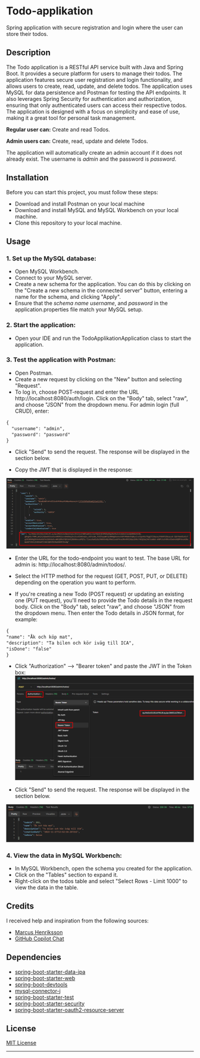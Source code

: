 # Todo-applikation
Spring application with secure registration and login where the user can store their todos.

## Description
The Todo application is a RESTful API service built with Java and Spring Boot. It provides a secure platform for users to manage their todos. 
The application features secure user registration and login functionality, and allows users to create, read, update, and delete todos. 
The application uses MySQL for data persistence and Postman for testing the API endpoints. 
It also leverages Spring Security for authentication and authorization, ensuring that only authenticated users can access their respective todos. 
The application is designed with a focus on simplicity and ease of use, making it a great tool for personal task management. 

**Regular user can:** Create and read Todos.

**Admin users can:** Create, read, update and delete Todos.

The application will automatically create an admin account if it does not already exist. The username is *admin* and the password is *password*.

## Installation

Before you can start this project, you must follow these steps:

- Download and install Postman on your local machine
- Download and install MySQL and MySQL Workbench on your local machine.
- Clone this repository to your local machine.


## Usage

### 1. Set up the MySQL database:
- Open MySQL Workbench.
- Connect to your MySQL server.
- Create a new schema for the application. You can do this by clicking on the "Create a new schema in the connected server" button, entering a name for the schema, and clicking "Apply".
- Ensure that the *schema name* *username*, and *password* in the application.properties file match your MySQL setup.

### 2. Start the application:
- Open your IDE and run the TodoApplikationApplication class to start the application.

### 3. Test the application with Postman:
- Open Postman.
- Create a new request by clicking on the "New" button and selecting "Request".
- To log in, choose POST-request and enter the URL http://localhost:8080/auth/login. 
Click on the "Body" tab, select "raw", and choose "JSON" from the dropdown menu. For admin login (full CRUD), enter:

```
{
  "username": "admin",
  "password": "password"
}
```

- Click "Send" to send the request. The response will be displayed in the section below.

- Copy the JWT that is displayed in the response:

![img_2.png](img_2.png)
 
- Enter the URL for the todo-endpoint you want to test. The base URL for admin is: http://localhost:8080/admin/todos/.

- Select the HTTP method for the request (GET, POST, PUT, or DELETE) depending on the operation you want to perform.

- If you're creating a new Todo (POST request) or updating an existing one (PUT request), you'll need to provide the Todo details in the request body. 
Click on the "Body" tab, select "raw", and choose "JSON" from the dropdown menu. Then enter the Todo details in JSON format, for example:

```
{
"name": "Åk och köp mat",
"description": "Ta bilen och kör iväg till ICA",
"isDone": "false"
}
```

- Click "Authorization" --> "Bearer token" and paste the JWT in the Token box:
![img_3.png](img_3.png)

- Click "Send" to send the request. The response will be displayed in the section below.

![img_7.png](img_7.png)


### 4. View the data in MySQL Workbench:
- In MySQL Workbench, open the schema you created for the application.
- Click on the "Tables" section to expand it.
- Right-click on the todos table and select "Select Rows - Limit 1000" to view the data in the table.


## Credits

I received help and inspiration from the following sources:

* [Marcus Henriksson](https://github.com/MarcusRestoryAi)
* [GitHub Copilot Chat](https://docs.github.com/en/copilot/github-copilot-chat/using-github-copilot-chat-in-your-ide)

## Dependencies

* [spring-boot-starter-data-jpa](https://mvnrepository.com/artifact/org.springframework.boot/spring-boot-starter-data-jpa)
* [spring-boot-starter-web](https://mvnrepository.com/artifact/org.springframework.boot/spring-boot-starter-web)
* [spring-boot-devtools](https://mvnrepository.com/artifact/org.springframework.boot/spring-boot-devtools)
* [mysql-connector-j](https://mvnrepository.com/artifact/com.mysql/mysql-connector-j/8.2.0)
* [spring-boot-starter-test](https://mvnrepository.com/artifact/org.springframework.boot/spring-boot-starter-test)
* [spring-boot-starter-security](https://mvnrepository.com/artifact/org.springframework.boot/spring-boot-starter-security)
* [spring-boot-starter-oauth2-resource-server](https://mvnrepository.com/artifact/org.springframework.security.oauth/spring-security-oauth2)




## License

[MIT License](https://choosealicense.com/licenses/mit/)

---
